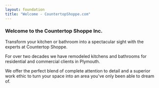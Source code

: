 ```yaml
---
layout: foundation
title: "Welcome - CountertopShoppe.com"
---
```

### Welcome to the Countertop Shoppe Inc.

Transform your kitchen or bathroom into a spectacular sight with the experts at Countertop Shoppe.

For over two decades we have remodeled kitchens and bathrooms for residential and commercial clients in Plymouth.

We offer the perfect blend of complete attention to detail and a superior work ethic to turn your space into an area you've only been able to dream of.
